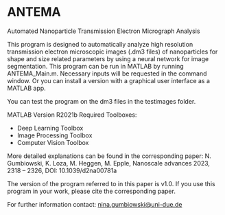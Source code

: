 # ANTEMA

Automated Nanoparticle Transmission Electron Micrograph Analysis

This program is designed to automatically analyze high resolution transmission electron microscopic images (.dm3 files) of nanoparticles for shape and size related parameters by using a neural network for image segmentation. 
This program can be run in MATLAB by running ANTEMA_Main.m. Necessary inputs will be requested in the command window.
Or you can install a version with a graphical user interface as a MATLAB app.

You can test the program on the dm3 files in the testimages folder.

MATLAB Version R2021b
Required Toolboxes:
- Deep Learning Toolbox
- Image Processing Toolbox
- Computer Vision Toolbox

More detailed explanations can be found in the corresponding paper: N. Gumbiowski, K. Loza, M. Heggen, M. Epple, Nanoscale advances 2023, 2318 – 2326, DOI: 10.1039/d2na00781a

The version of the program referred to in this paper is v1.0.
If you use this program in your work, please cite the corresponding paper.

For further information contact: nina.gumbiowski@uni-due.de
